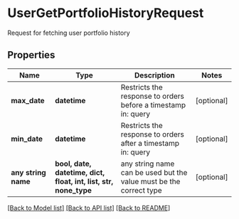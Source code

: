 # UserGetPortfolioHistoryRequest

Request for fetching user portfolio history

## Properties
Name | Type | Description | Notes
------------ | ------------- | ------------- | -------------
**max_date** | **datetime** | Restricts the response to orders before a timestamp in: query | [optional] 
**min_date** | **datetime** | Restricts the response to orders after a timestamp in: query | [optional] 
**any string name** | **bool, date, datetime, dict, float, int, list, str, none_type** | any string name can be used but the value must be the correct type | [optional]

[[Back to Model list]](../README.md#documentation-for-models) [[Back to API list]](../README.md#documentation-for-api-endpoints) [[Back to README]](../README.md)


